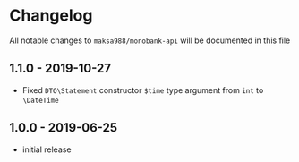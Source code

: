 # Changelog

All notable changes to `maksa988/monobank-api` will be documented in this file

## 1.1.0 - 2019-10-27

- Fixed `DTO\Statement` constructor `$time` type argument from `int` to `\DateTime`

## 1.0.0 - 2019-06-25

- initial release
